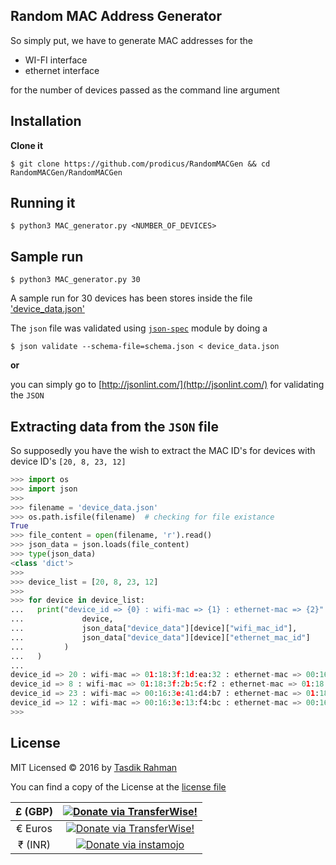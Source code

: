 ## Random MAC Address Generator

So simply put, we have to generate MAC addresses for the

- WI-FI interface
- ethernet interface

for the number of devices passed as the command line argument

## Installation

**Clone it**

`$ git clone https://github.com/prodicus/RandomMACGen && cd RandomMACGen/RandomMACGen`

## Running it

`$ python3 MAC_generator.py <NUMBER_OF_DEVICES>`

## Sample run

`$ python3 MAC_generator.py 30`

A sample run for 30 devices has been stores inside the file ['device_data.json'](https://github.com/prodicus/RandomMACGen/blob/master/RandomMACGen/device_data.json)

The `json` file was validated using [`json-spec`](https://pypi.python.org/pypi/json-spec) module by doing a

`$ json validate --schema-file=schema.json < device_data.json`

**or**

you can simply go to [http://jsonlint.com/](http://jsonlint.com/) for validating the `JSON`

## Extracting data from the `JSON` file

So supposedly you have the wish to extract the MAC ID's for devices with device ID's `[20, 8, 23, 12]`

```python
>>> import os
>>> import json
>>>
>>> filename = 'device_data.json'
>>> os.path.isfile(filename)  # checking for file existance
True
>>> file_content = open(filename, 'r').read()
>>> json_data = json.loads(file_content)
>>> type(json_data)
<class 'dict'>
>>>
>>> device_list = [20, 8, 23, 12]
>>>
>>> for device in device_list:
...   print("device_id => {0} : wifi-mac => {1} : ethernet-mac => {2}".format(
...             device,
...             json_data["device_data"][device]["wifi_mac_id"],
...             json_data["device_data"][device]["ethernet_mac_id"]
...         )
...   )
...
device_id => 20 : wifi-mac => 01:18:3f:1d:ea:32 : ethernet-mac => 00:16:3e:08:1a:fb
device_id => 8 : wifi-mac => 01:18:3f:2b:5c:f2 : ethernet-mac => 01:18:3f:14:21:97
device_id => 23 : wifi-mac => 00:16:3e:41:d4:b7 : ethernet-mac => 01:18:3f:1f:6a:c9
device_id => 12 : wifi-mac => 00:16:3e:13:f4:bc : ethernet-mac => 00:16:3e:59:f7:e8
>>>
```

## License

MIT Licensed © 2016 by [Tasdik Rahman](http://tasdikrahman.me)

You can find a copy of the License at the [license file](https://github.com/prodicus/RandomMACGen/blob/master/LICENSE)

| £ (GBP) | <a href="https://transferwise.com/pay/d804d854-6862-4127-afdd-4687d64cbd28" target="_blank"><img src="http://i.imgur.com/ARJfowA.png" alt="Donate via TransferWise!" title="Donate via TransferWise!" /></a> |
|:-------------------------------------------:|:-------------------------------------------------------------:|
| € Euros | <a href="https://transferwise.com/pay/64c586e3-ec99-4be8-af0b-59241f7b9b79" target="_blank"><img src="http://i.imgur.com/ARJfowA.png" alt="Donate via TransferWise!" title="Donate via TransferWise!" /></a> |
| ₹ (INR)  | <a href="https://www.instamojo.com/@tasdikrahman" target="_blank"><img src="https://www.instamojo.com/blog/wp-content/uploads/2017/01/instamojo-91.png" alt="Donate via instamojo" title="Donate via instamojo" /></a> | 
